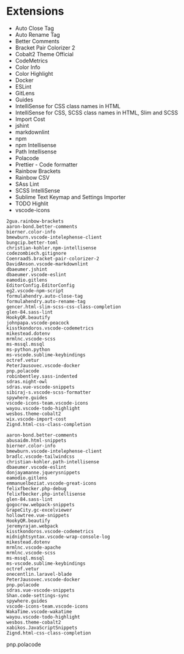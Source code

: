 # Extensions

- Auto Close Tag
- Auto Rename Tag
- Better Comments
- Bracket Pair Colorizer 2
- Cobalt2 Theme Official
- CodeMetrics
- Color Info
- Color Highlight
- Docker
- ESLint
- GitLens
- Guides
- IntelliSense for CSS class names in HTML
- IntelliSense for CSS, SCSS class names in HTML, Slim and SCSS
- Import Cost
- jshint
- markdownlint
- npm
- npm Intellisense
- Path Intellisense
- Polacode
- Prettier - Code formatter
- Rainbow Brackets
- Rainbow CSV
- SAss Lint
- SCSS IntelliSense
- Sublime Text Keymap and Settings Importer
- TODO Highlit
- vscode-icons


```
2gua.rainbow-brackets
aaron-bond.better-comments
bierner.color-info
bmewburn.vscode-intelephense-client
bungcip.better-toml
christian-kohler.npm-intellisense
codezombiech.gitignore
CoenraadS.bracket-pair-colorizer-2
DavidAnson.vscode-markdownlint
dbaeumer.jshint
dbaeumer.vscode-eslint
eamodio.gitlens
EditorConfig.EditorConfig
eg2.vscode-npm-script
formulahendry.auto-close-tag
formulahendry.auto-rename-tag
gencer.html-slim-scss-css-class-completion
glen-84.sass-lint
HookyQR.beautify
johnpapa.vscode-peacock
kisstkondoros.vscode-codemetrics
mikestead.dotenv
mrmlnc.vscode-scss
ms-mssql.mssql
ms-python.python
ms-vscode.sublime-keybindings
octref.vetur
PeterJausovec.vscode-docker
pnp.polacode
robinbentley.sass-indented
sdras.night-owl
sdras.vue-vscode-snippets
sibiraj-s.vscode-scss-formatter
spywhere.guides
vscode-icons-team.vscode-icons
wayou.vscode-todo-highlight
wesbos.theme-cobalt2
wix.vscode-import-cost
Zignd.html-css-class-completion
```

```
aaron-bond.better-comments
abusaidm.html-snippets
bierner.color-info
bmewburn.vscode-intelephense-client
bradlc.vscode-tailwindcss
christian-kohler.path-intellisense
dbaeumer.vscode-eslint
donjayamanne.jquerysnippets
eamodio.gitlens
emmanuelbeziat.vscode-great-icons
felixfbecker.php-debug
felixfbecker.php-intellisense
glen-84.sass-lint
gogocrow.webpack-snippets
GrapeCity.gc-excelviewer
hollowtree.vue-snippets
HookyQR.beautify
jeremyrajan.webpack
kisstkondoros.vscode-codemetrics
midnightsyntax.vscode-wrap-console-log
mikestead.dotenv
mrmlnc.vscode-apache
mrmlnc.vscode-scss
ms-mssql.mssql
ms-vscode.sublime-keybindings
octref.vetur
onecentlin.laravel-blade
PeterJausovec.vscode-docker
pnp.polacode
sdras.vue-vscode-snippets
Shan.code-settings-sync
spywhere.guides
vscode-icons-team.vscode-icons
WakaTime.vscode-wakatime
wayou.vscode-todo-highlight
wesbos.theme-cobalt2
xabikos.JavaScriptSnippets
Zignd.html-css-class-completion
```
pnp.polacode
